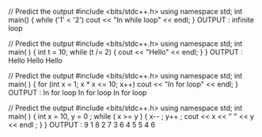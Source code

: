 // Predict the output
#include <bits/stdc++.h>
using namespace std;
int main() {
while ('1' < '2')
cout << "In while loop" << endl;
}
OUTPUT : infinite loop

// Predict the output
#include <bits/stdc++.h>
using namespace std;
int main( ) {
int t = 10;
while (t /= 2) {
cout << "Hello" << endl;
}
}
OUTPUT : Hello
Hello
Hello

// Predict the output
#include <bits/stdc++.h>
using namespace std;
int main( ) {
for (int x = 1; x * x <= 10; x++)
cout << "In for loop" << endl;
}
OUTPUT : In for loop
In for loop
In for loop

// Predict the output
#include <bits/stdc++.h>
using namespace std;
int main( ) {
int x = 10, y = 0 ;
while ( x >= y ) {
x-- ;
y++ ;
cout << x << " " << y << endl ;
}
}
OUTPUT : 
9 1
8 2
7 3
6 4
5 5
4 6

